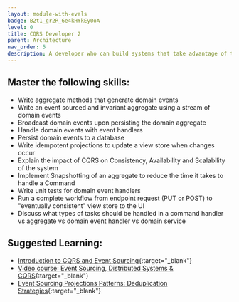```yaml
---
layout: module-with-evals
badge: B2t1_gr2R_6e4kHYkEy0oA
level: 0
title: CQRS Developer 2
parent: Architecture
nav_order: 5
description: A developer who can build systems that take advantage of the segregation of commands and queries, including event sourcing.
---
```


## Master the following skills:

- Write aggregate methods that generate domain events
- Write an event sourced and invariant aggregate using a stream of domain events
- Broadcast domain events upon persisting the domain aggregate
- Handle domain events with event handlers
- Persist domain events to a database
- Write idempotent projections to update a view store when changes occur
- Explain the impact of CQRS on Consistency, Availability and Scalability
  of the system
- Implement Snapshotting of an aggregate to reduce the time it takes
  to handle a Command
- Write unit tests for domain event handlers
- Run a complete workflow from endpoint request (PUT or POST) to "eventually consistent" view store to the UI
- Discuss what types of tasks should be handled in a command handler vs aggregate vs domain event handler vs domain service

## Suggested Learning:

- [Introduction to CQRS and Event Sourcing](https://eventsourcery.com/){:target="\_blank"}
- [Video course: Event Sourcing, Distributed Systems & CQRS](https://www.youtube.com/playlist?list=PLEV9ul4qfGOZ5gWIPMlFGMUpenSs1EvxZ){:target="\_blank"}
- [Event Sourcing Projections Patterns: Deduplication Strategies](https://domaincentric.net/blog/event-sourcing-projection-patterns-deduplication-strategies){:target="\_blank"}
